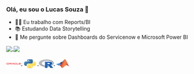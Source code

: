 ### Olá, eu sou o Lucas Souza 👋

- 👨‍💻 Eu trabalho com Reports/BI
- 📚 Estudando Data Storytelling
- 💬 Me pergunte sobre Dashboards do Servicenow e Microsoft Power BI

<div>
  <a href="">
  <img align="center" height="170em" src="https://github-readme-stats.vercel.app/api?username=luv3&show_icons=true&theme=tokyonight&include_all_commits=true&count_private=true"/>
  <img align="center" height="150em" src="https://github-readme-stats.vercel.app/api/top-langs/?username=luv3&layout-compact&langs_count-16&theme=tokyonight"/>
</div>
<div style="display: inline_block"><br>
  <img align="center" alt="Luv3-Js" height="30" width="40" src="https://raw.githubusercontent.com/devicons/devicon/master/icons/oracle/oracle-original.svg">
  <img align="center" alt="Luv3-Js" height="30" width="40" src="https://raw.githubusercontent.com/devicons/devicon/master/icons/python/python-original.svg">
  <img align="center" alt="Luv3-Js" height="30" width="40" src="https://raw.githubusercontent.com/devicons/devicon/master/icons/r/r-original.svg">
  <img align="center" alt="Luv3-Js" height="30" width="40" src="https://raw.githubusercontent.com/devicons/devicon/master/icons/matlab/matlab-original.svg">
</div>
